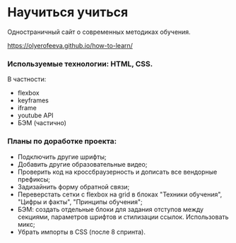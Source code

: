 # Научиться учиться

Одностраничный сайт о современных методиках обучения.

https://olyerofeeva.github.io/how-to-learn/

### Используемые технологии: HTML, CSS.
В частности:
* flexbox
* keyframes
* iframe
* youtube API
* БЭМ (частично)

### Планы по доработке проекта:
* Подключить другие шрифты;
* Добавить другие образовательные видео;
* Проверить код на кроссбраузерность и дописать все вендорные префиксы;
* Задизайнить форму обратной связи;
* Переверстать сетки с flexbox на grid в блоках "Техники обучения", "Цифры и факты", "Принципы обучения";
* БЭМ: создать отдельные блоки для задания отступов между секциями, параметров шрифтов и стилизации ссылок. Использовать микс;
* Убрать импорты в CSS (после 8 спринта).
